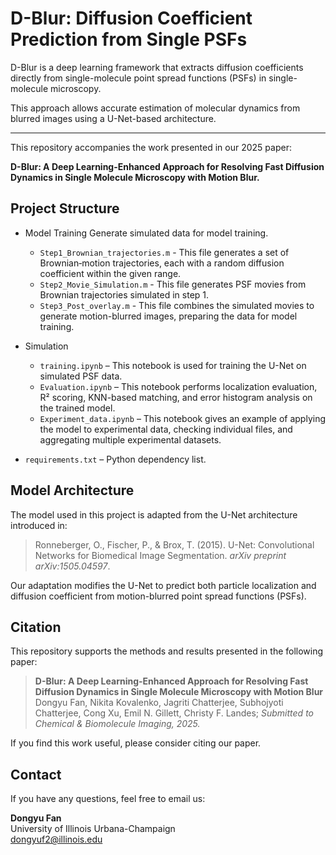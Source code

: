 # D-Blur: Diffusion Coefficient Prediction from Single PSFs

D-Blur is a deep learning framework that extracts diffusion coefficients directly from single-molecule point spread functions (PSFs) in single-molecule microscopy.

This approach allows accurate estimation of molecular dynamics from blurred images using a U-Net-based architecture.

---

This repository accompanies the work presented in our 2025 paper:  

**D-Blur: A Deep Learning-Enhanced Approach for Resolving Fast Diffusion Dynamics in Single Molecule Microscopy with Motion Blur.**


## Project Structure

- Model Training
  Generate simulated data for model training. 
  - `Step1_Brownian_trajectories.m` - This file generates a set of Brownian‐motion trajectories, each with a random diffusion coefficient within the given range.
  - `Step2_Movie_Simulation.m` - This file generates PSF movies from Brownian trajectories simulated in step 1.
  - `Step3_Post_overlay.m` - This file combines the simulated movies to generate motion-blurred images, preparing the data for model training.
  
- Simulation 
  - `training.ipynb` – This notebook is used for training the U-Net on simulated PSF data.
  - `Evaluation.ipynb` – This notebook performs localization evaluation, R² scoring, KNN-based matching, and error histogram analysis on the trained model.
  - `Experiment_data.ipynb` – This notebook gives an example of applying the model to experimental data, checking individual files, and aggregating multiple experimental datasets.
 
 
- `requirements.txt` – Python dependency list.

## Model Architecture

The model used in this project is adapted from the U-Net architecture introduced in:

> Ronneberger, O., Fischer, P., & Brox, T. (2015). U-Net: Convolutional Networks for Biomedical Image Segmentation. *arXiv preprint arXiv:1505.04597*.

Our adaptation modifies the U-Net to predict both particle localization and diffusion coefficient from motion-blurred point spread functions (PSFs).


## Citation

This repository supports the methods and results presented in the following paper:

> **D-Blur: A Deep Learning-Enhanced Approach for Resolving Fast Diffusion Dynamics in Single Molecule Microscopy with Motion Blur**  
> Dongyu Fan, Nikita Kovalenko, Jagriti Chatterjee, Subhojyoti Chatterjee, Cong Xu, Emil N. Gillett, Christy F. Landes;
> *Submitted to Chemical & Biomolecule Imaging, 2025.*

If you find this work useful, please consider citing our paper.

## Contact

If you have any questions, feel free to email us: 

**Dongyu Fan**  
University of Illinois Urbana-Champaign  
dongyuf2@illinois.edu  


